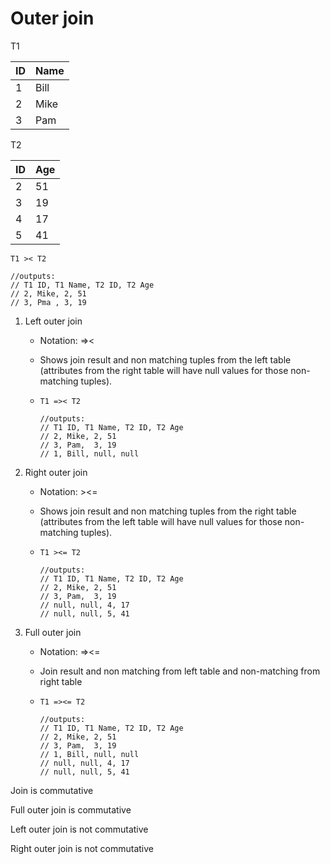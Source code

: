 # Outer join

T1

| ID   | Name |
| ---- | ---- |
| 1    | Bill |
| 2    | Mike |
| 3    | Pam  |

T2

| ID   | Age  |
| ---- | ---- |
| 2    | 51   |
| 3    | 19   |
| 4    | 17   |
| 5    | 41   |

```
T1 >< T2

//outputs:
// T1 ID, T1 Name, T2 ID, T2 Age
// 2, Mike, 2, 51
// 3, Pma , 3, 19
```



1. Left outer join

   - Notation: =><

   - Shows join result and non matching tuples from the left table (attributes from the right table will have null values for those non-matching tuples).

   - ```
     T1 =>< T2

     //outputs:
     // T1 ID, T1 Name, T2 ID, T2 Age
     // 2, Mike, 2, 51
     // 3, Pam,  3, 19
     // 1, Bill, null, null
     ```

2. Right outer join

   - Notation: ><=

   - Shows join result and non matching tuples from the right table (attributes from the left table will have null values for those non-matching tuples).

   - ```
     T1 ><= T2

     //outputs:
     // T1 ID, T1 Name, T2 ID, T2 Age
     // 2, Mike, 2, 51
     // 3, Pam,  3, 19
     // null, null, 4, 17
     // null, null, 5, 41
     ```

3. Full outer join

   - Notation: =><=

   - Join result and non matching from left table and non-matching from right table

   - ```
     T1 =><= T2

     //outputs:
     // T1 ID, T1 Name, T2 ID, T2 Age
     // 2, Mike, 2, 51
     // 3, Pam,  3, 19
     // 1, Bill, null, null
     // null, null, 4, 17
     // null, null, 5, 41
     ```

Join is commutative

Full outer join is commutative

Left outer join is not commutative

Right outer join is not commutative

